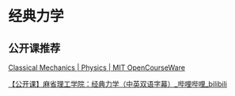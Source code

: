# 经典力学

## 公开课推荐

[Classical Mechanics | Physics | MIT OpenCourseWare](https://ocw.mit.edu/courses/8-01sc-classical-mechanics-fall-2016/)

[【公开课】麻省理工学院：经典力学（中英双语字幕）_哔哩哔哩_bilibili](https://www.bilibili.com/video/BV1Yt411t7Yq/?spm_id_from=333.999.0.0&vd_source=d03b0f673ed993b8e86fd863bd92d95e)